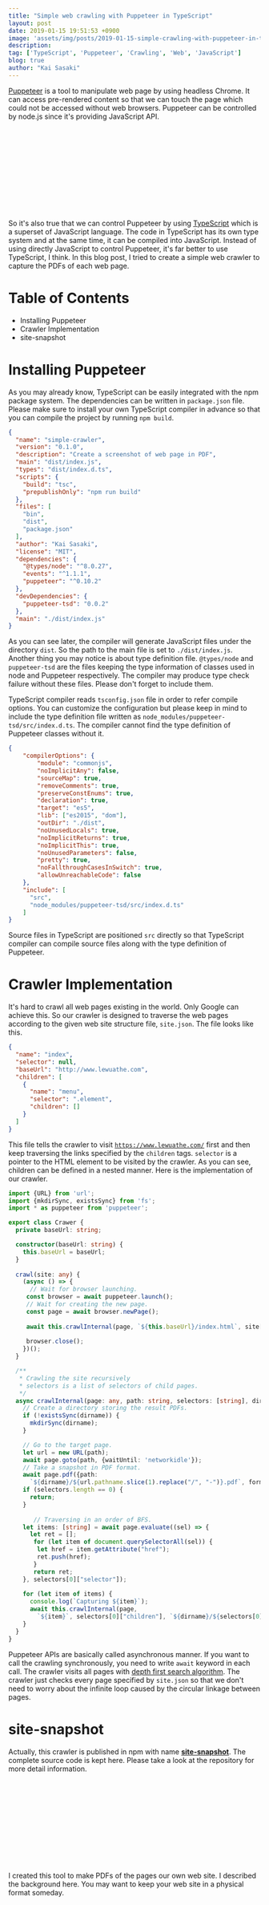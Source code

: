 ```yaml
---
title: "Simple web crawling with Puppeteer in TypeScript"
layout: post
date: 2019-01-15 19:51:53 +0900
image: 'assets/img/posts/2019-01-15-simple-crawling-with-puppeteer-in-typescript/catch.png'
description:
tag: ['TypeScript', 'Puppeteer', 'Crawling', 'Web', 'JavaScript']
blog: true
author: "Kai Sasaki"
---
```


[Puppeteer](https://github.com/GoogleChrome/puppeteer) is a tool to manipulate web page by using headless Chrome. It can access pre-rendered content so that
we can touch the page which could not be accessed without web browsers. Puppeteer can be controlled by node.js since it's providing JavaScript API.

<div class="iframely-embed"><div class="iframely-responsive" style="height: 168px; padding-bottom: 0;"><a href="https://github.com/GoogleChrome/puppeteer" data-iframely-url="//cdn.iframe.ly/2KLWi8I"></a></div></div><script async src="//cdn.iframe.ly/embed.js" charset="utf-8"></script>

So it's also true that we can control Puppeteer by using [TypeScript](https://www.typescriptlang.org/) which is a superset of JavaScript language. 
The code in TypeScript has its own type system and at the same time, it can be compiled into JavaScript. Instead of using directly JavaScript to control Puppeteer,
it's far better to use TypeScript, I think. In this blog post, I tried to create a simple web crawler to capture the PDFs of each web page.


# Table of Contents
- Installing Puppeteer
- Crawler Implementation
- site-snapshot

# Installing Puppeteer

As you may already know, TypeScript can be easily integrated with the npm package system. The dependencies can be written in `package.json` file. Please make sure to install your own TypeScript compiler in advance so that you can compile the project by running `npm build`.

```json
{
  "name": "simple-crawler",
  "version": "0.1.0",
  "description": "Create a screenshot of web page in PDF",
  "main": "dist/index.js",
  "types": "dist/index.d.ts",
  "scripts": {
    "build": "tsc",
    "prepublishOnly": "npm run build"
  },
  "files": [
    "bin",
    "dist",
    "package.json"
  ],
  "author": "Kai Sasaki",
  "license": "MIT",
  "dependencies": {
    "@types/node": "^8.0.27",
    "events": "^1.1.1",
    "puppeteer": "^0.10.2"
  },
  "devDependencies": {
    "puppeteer-tsd": "0.0.2"
  },
  "main": "./dist/index.js"
}
```

As you can see later, the compiler will generate JavaScript files under the directory `dist`. So the path to the main file is set to `./dist/index.js`. 
Another thing you may notice is about type definition file. `@types/node` and `puppeteer-tsd` are the files keeping the type information of classes used in node and Puppeteer respectively. 
The compiler may produce type check failure without these files. Please don't forget to include them.

TypeScript compiler reads `tsconfig.json` file in order to refer compile options. You can customize the configuration but please keep in mind to include the type definition file written as `node_modules/puppeteer-tsd/src/index.d.ts`. The compiler cannot find the type definition of Puppeteer classes without it.

```json
{
    "compilerOptions": {
        "module": "commonjs",
        "noImplicitAny": false,
        "sourceMap": true,
        "removeComments": true,
        "preserveConstEnums": true,
        "declaration": true,
        "target": "es5",
        "lib": ["es2015", "dom"],
        "outDir": "./dist",
        "noUnusedLocals": true,
        "noImplicitReturns": true,
        "noImplicitThis": true,
        "noUnusedParameters": false,
        "pretty": true,
        "noFallthroughCasesInSwitch": true,
        "allowUnreachableCode": false
    },
    "include": [
      "src",
      "node_modules/puppeteer-tsd/src/index.d.ts"
    ]
}
```

Source files in TypeScript are positioned `src` directly so that TypeScript compiler can compile source files along with the type definition of Puppeteer. 

# Crawler Implementation

It's hard to crawl all web pages existing in the world. Only Google can achieve this. So our crawler is designed to traverse the web pages according to the given web site structure file, `site.json`. The file looks like this.

```json
{
  "name": "index",
  "selector": null,
  "baseUrl": "http://www.lewuathe.com",
  "children": [
    {
      "name": "menu",
      "selector": ".element",
      "children": []
    }
  ]
}
```

This file tells the crawler to visit [`https://www.lewuathe.com/`](https://www.lewuathe.com/) first and then keep traversing the links specified by the `children` tags. 
`selector` is a pointer to the HTML element to be visited by the crawler. As you can see, children can be defined in a nested manner. Here is the implementation of our crawler. 

```ts
import {URL} from 'url';
import {mkdirSync, existsSync} from 'fs';
import * as puppeteer from 'puppeteer';

export class Crawer {
  private baseUrl: string;

  constructor(baseUrl: string) {
    this.baseUrl = baseUrl;
  }
 
  crawl(site: any) {
    (async () => {
      // Wait for browser launching.
     const browser = await puppeteer.launch();
     // Wait for creating the new page.
     const page = await browser.newPage();
  
     await this.crawlInternal(page, `${this.baseUrl}/index.html`, site["children"], site["name"]);
  
     browser.close();
    })();
  }

  /**
   * Crawling the site recursively
   * selectors is a list of selectors of child pages.
   */
  async crawlInternal(page: any, path: string, selectors: [string], dirname: string) {
    // Create a directory storing the result PDFs.
    if (!existsSync(dirname)) {
      mkdirSync(dirname);
    }

    // Go to the target page.
    let url = new URL(path);
    await page.goto(path, {waitUntil: 'networkidle'});
    // Take a snapshot in PDF format.
    await page.pdf({path: 
      `${dirname}/${url.pathname.slice(1).replace("/", "-")}.pdf`, format: 'A4'});
    if (selectors.length == 0) {
      return;
    }
  
       // Traversing in an order of BFS.
    let items: [string] = await page.evaluate((sel) => {
      let ret = [];
       for (let item of document.querySelectorAll(sel)) {
        let href = item.getAttribute("href");
        ret.push(href);
       }
       return ret;
    }, selectors[0]["selector"]);
  
    for (let item of items) {
      console.log(`Capturing ${item}`);
      await this.crawlInternal(page, 
        `${item}`, selectors[0]["children"], `${dirname}/${selectors[0]["name"]}`)
    }
  }
}
```

Puppeteer APIs are basically called asynchronous manner. If you want to call the crawling synchronously, you need to write `await` keyword in each call. 
The crawler visits all pages with [depth first search algorithm](https://en.wikipedia.org/wiki/Depth-first_search). The crawler just checks every page specified
by `site.json` so that we don't need to worry about the infinite loop caused by the circular linkage between pages.

# site-snapshot

Actually, this crawler is published in npm with name [**site-snapshot**](https://www.npmjs.com/package/site-snapshot). The complete source code is kept here. Please take a look at the repository for more detail information.

<div class="iframely-embed"><div class="iframely-responsive" style="height: 168px; padding-bottom: 0;"><a href="https://github.com/Lewuathe/site-snapshot" data-iframely-url="//cdn.iframe.ly/eAl8ioZ"></a></div></div><script async src="//cdn.iframe.ly/embed.js" charset="utf-8"></script>

I created this tool to make PDFs of the pages our own web site. I described the background here. You may want to keep your web site in a physical format someday.

<div class="iframely-embed"><div class="iframely-responsive" style="height: 168px; padding-bottom: 0;"><a href="https://www.lewuathe.com/the-ending-of-website.html" data-iframely-url="//cdn.iframe.ly/api/iframe?url=https%3A%2F%2Fwww.lewuathe.com%2Fthe-ending-of-website.html&amp;key=bdc42bc7d0ac2cb711b2a2dd9dadd063"></a></div></div><script async src="//cdn.iframe.ly/embed.js" charset="utf-8"></script>

I hope you enjoy the web crawling with Puppeteer. 

If you are interested in TypeScript, [**"Mastering TypeScript"**](https://amzn.to/2W5kgCs) is the best book probably. Though I was not familiar with TypeScript at the beginning, this book provided me comprehensive information and overview of the language. Thanks to this book, I was also able to start contributing to [TensorFlow.js](https://github.com/tensorflow/tfjs-core/graphs/contributors). 

<div style='text-align: center;'>
<a href="https://www.amazon.com/Mastering-TypeScript-Second-Nathan-Rozentals/dp/1786468719/ref=as_li_ss_il?ie=UTF8&qid=1547894847&sr=8-1-spons&keywords=typescript&psc=1&linkCode=li3&tag=lewuathe-20&linkId=528667ecc2ad7d098f44ca0b0174f27e" target="_blank"><img border="0" src="//ws-na.amazon-adsystem.com/widgets/q?_encoding=UTF8&ASIN=1786468719&Format=_SL250_&ID=AsinImage&MarketPlace=US&ServiceVersion=20070822&WS=1&tag=lewuathe-20" ></a><img src="https://ir-na.amazon-adsystem.com/e/ir?t=lewuathe-20&l=li3&o=1&a=1786468719" width="1" height="1" border="0" alt="" style="border:none !important; margin:0px !important;" />
</div>

You may want to learn new programming language. TypeScript should be the one empowering you. Thanks!